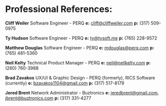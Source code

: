 # Professional References:

__Cliff Weiler__
Software Engineer - PERQ
__e:__ cliff@cliffweiler.com
__p:__ (317) 509-0975



__Ty Hudson__
Software Engineer - PERQ
__e:__ ty@tysoft.me
__p:__ (765) 228-9572



__Matthew Douglas__
Software Engineer - PERQ
__e:__ mdouglas@perq.com
__p:__ (765) 481-5360



__Neil Kelty__
Technical Product Manager - PERQ
__e:__ neil@neilkelty.com
__p:__ (260) 760-3988



__Brad Zavakos__
UX/UI & Graphic Design - PERQ (formerly), RICS Software (currently)
__e:__ bzavakos1104@gmail.com
__p:__ (317) 517-8179



__Jered Brent__
Network Administrator - Buztronics
__e:__ jeredbrent@gmail.com, jbrent@buztronics.com
__p:__ (317) 331-4277
